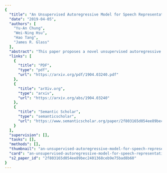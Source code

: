 ```yaml
---
{
  "title": "An Unsupervised Autoregressive Model for Speech Representation Learning",
  "date": "2019-04-05",
  "authors": [
    "Yu-An Chung",
    "Wei-Ning Hsu",
    "Hao Tang",
    "James R. Glass"
  ],
  "abstract": "This paper proposes a novel unsupervised autoregressive neural model for learning generic speech representations. In contrast to other speech representation learning methods that aim to remove noise or speaker variabilities, ours is designed to preserve information for a wide range of downstream tasks. In addition, the proposed model does not require any phonetic or word boundary labels, allowing the model to benefit from large quantities of unlabeled data. Speech representations learned by our model significantly improve performance on both phone classification and speaker verification over the surface features and other supervised and unsupervised approaches. Further analysis shows that different levels of speech information are captured by our model at different layers. In particular, the lower layers tend to be more discriminative for speakers, while the upper layers provide more phonetic content.",
  "links": [
    {
      "title": "PDF",
      "type": "pdf",
      "url": "https://arxiv.org/pdf/1904.03240.pdf"
    },
    {
      "title": "arXiv.org",
      "type": "arxiv",
      "url": "https://arxiv.org/abs/1904.03240"
    },
    {
      "title": "Semantic Scholar",
      "type": "semanticscholar",
      "url": "https://www.semanticscholar.org/paper/2f803165d054ee89bec2401368ceb9e75bad8b60"
    }
  ],
  "supervision": [],
  "tasks": [],
  "methods": [],
  "thumbnail": "an-unsupervised-autoregressive-model-for-speech-representation-learning-thumb.jpg",
  "card": "an-unsupervised-autoregressive-model-for-speech-representation-learning-card.jpg",
  "s2_paper_id": "2f803165d054ee89bec2401368ceb9e75bad8b60"
}
---
```


